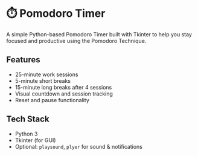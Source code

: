 # ⏱️ Pomodoro Timer

A simple Python-based Pomodoro Timer built with Tkinter to help you stay focused and productive using the Pomodoro Technique.

## Features
- 25-minute work sessions
- 5-minute short breaks
- 15-minute long breaks after 4 sessions
- Visual countdown and session tracking
- Reset and pause functionality

## Tech Stack
- Python 3
- Tkinter (for GUI)
- Optional: `playsound`, `plyer` for sound & notifications


